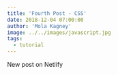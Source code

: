 ```yaml
---
title: 'Fourth Post - CSS'
date: 2018-12-04 07:00:00
author: 'Mola Kagney'
image: ../../images/javascript.jpg
tags:
  - tutorial
---
```


New post on Netlify